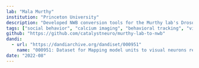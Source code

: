 ```yaml
---
lab: "Mala Murthy"
institution: "Princeton University"
description: "Developed NWB conversion tools for the Murthy lab's Drosophila neuroscience datasets. The conversion pipeline handles complex behavioral and neural data, including calcium imaging of visual neurons during courtship behavior, processed SLEAP joint position tracks, and song labels, supporting research into neural circuits underlying social behavior in fruit flies."
tags: ["social behavior", "calcium imaging", "behavioral tracking", "visual processing"]
github: "https://github.com/catalystneuro/murthy-lab-to-nwb"
dandi:
  - url: "https://dandiarchive.org/dandiset/000951"
    name: "000951: Dataset for Mapping model units to visual neurons reveals population code for social behavior"
date: "2022-08"
---
```


